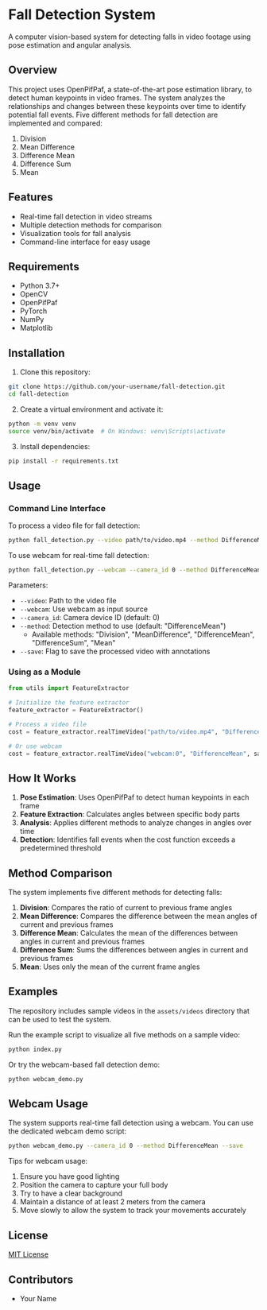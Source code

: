 # Fall Detection System

A computer vision-based system for detecting falls in video footage using pose estimation and angular analysis.

## Overview

This project uses OpenPifPaf, a state-of-the-art pose estimation library, to detect human keypoints in video frames. The system analyzes the relationships and changes between these keypoints over time to identify potential fall events. Five different methods for fall detection are implemented and compared:

1. Division
2. Mean Difference
3. Difference Mean
4. Difference Sum
5. Mean

## Features

- Real-time fall detection in video streams
- Multiple detection methods for comparison
- Visualization tools for fall analysis
- Command-line interface for easy usage

## Requirements

- Python 3.7+
- OpenCV
- OpenPifPaf
- PyTorch
- NumPy
- Matplotlib

## Installation

1. Clone this repository:
```bash
git clone https://github.com/your-username/fall-detection.git
cd fall-detection
```

2. Create a virtual environment and activate it:
```bash
python -m venv venv
source venv/bin/activate  # On Windows: venv\Scripts\activate
```

3. Install dependencies:
```bash
pip install -r requirements.txt
```

## Usage

### Command Line Interface

To process a video file for fall detection:

```bash
python fall_detection.py --video path/to/video.mp4 --method DifferenceMean --save
```

To use webcam for real-time fall detection:

```bash
python fall_detection.py --webcam --camera_id 0 --method DifferenceMean --save
```

Parameters:
- `--video`: Path to the video file
- `--webcam`: Use webcam as input source
- `--camera_id`: Camera device ID (default: 0)
- `--method`: Detection method to use (default: "DifferenceMean")
  - Available methods: "Division", "MeanDifference", "DifferenceMean", "DifferenceSum", "Mean"
- `--save`: Flag to save the processed video with annotations

### Using as a Module

```python
from utils import FeatureExtractor

# Initialize the feature extractor
feature_extractor = FeatureExtractor()

# Process a video file
cost = feature_extractor.realTimeVideo("path/to/video.mp4", "DifferenceMean", save=True)

# Or use webcam
cost = feature_extractor.realTimeVideo("webcam:0", "DifferenceMean", save=True)
```

## How It Works

1. **Pose Estimation**: Uses OpenPifPaf to detect human keypoints in each frame
2. **Feature Extraction**: Calculates angles between specific body parts
3. **Analysis**: Applies different methods to analyze changes in angles over time
4. **Detection**: Identifies fall events when the cost function exceeds a predetermined threshold

## Method Comparison

The system implements five different methods for detecting falls:

1. **Division**: Compares the ratio of current to previous frame angles
2. **Mean Difference**: Compares the difference between the mean angles of current and previous frames
3. **Difference Mean**: Calculates the mean of the differences between angles in current and previous frames
4. **Difference Sum**: Sums the differences between angles in current and previous frames
5. **Mean**: Uses only the mean of the current frame angles

## Examples

The repository includes sample videos in the `assets/videos` directory that can be used to test the system.

Run the example script to visualize all five methods on a sample video:

```bash
python index.py
```

Or try the webcam-based fall detection demo:

```bash
python webcam_demo.py
```

## Webcam Usage

The system supports real-time fall detection using a webcam. You can use the dedicated webcam demo script:

```bash
python webcam_demo.py --camera_id 0 --method DifferenceMean --save
```

Tips for webcam usage:
1. Ensure you have good lighting
2. Position the camera to capture your full body
3. Try to have a clear background
4. Maintain a distance of at least 2 meters from the camera
5. Move slowly to allow the system to track your movements accurately

## License

[MIT License](LICENSE)

## Contributors

- Your Name
